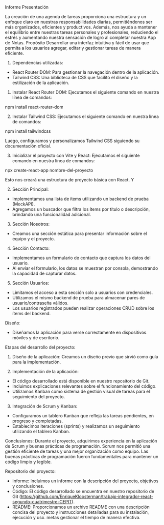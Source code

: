 Informe
Presentación

   La creación de una agenda de tareas proporciona una estructura y un enfoque claro en nuestras responsabilidades diarias, permitiéndonos ser más organizados, eficientes y productivos. Además, nos ayuda a mantener el equilibrio entre nuestras tareas personales y profesionales, reduciendo el estrés y aumentando nuestra sensación de logro al completar nuestra App de Notas.
Propósito
Desarrollar una interfaz intuitiva y fácil de usar que permita a los usuarios agregar, editar y gestionar tareas de manera eficiente.


1. Dependencias utilizadas:
- React Router DOM: Para gestionar la navegación dentro de la aplicación.
- Tailwind CSS: Una biblioteca de CSS que facilitó el diseño y la estilización de la aplicación.

1. Instalar React Router DOM:
Ejecutamos el siguiente comando en nuestra línea de comandos:

npm install react-router-dom


2. Instalar Tailwind CSS:
Ejecutamos el siguiente comando en nuestra línea de comandos:

npm install tailwindcss

Luego, configuramos y personalizamos Tailwind CSS siguiendo su documentación oficial.

3. Inicializar el proyecto con Vite y React:
Ejecutamos el siguiente comando en nuestra línea de comandos:

npx create-react-app nombre-del-proyecto

Esto nos creará una estructura de proyecto básica con React. Y 

2. Sección Principal:
- Implementamos una lista de ítems utilizando un backend de prueba (MockAPI).
- Agregamos un buscador que filtra los ítems por título o descripción, brindando una funcionalidad adicional.

3. Sección Nosotros:
- Creamos una sección estática para presentar información sobre el equipo y el proyecto.

4. Sección Contacto:
- Implementamos un formulario de contacto que captura los datos del usuario.
- Al enviar el formulario, los datos se muestran por consola, demostrando la capacidad de capturar datos.

5. Sección Usuarios:
- Limitamos el acceso a esta sección solo a usuarios con credenciales.
- Utilizamos el mismo backend de prueba para almacenar pares de usuario/contraseña válidos.
- Los usuarios registrados pueden realizar operaciones CRUD sobre los ítems del backend.

Diseño:
- Diseñamos la aplicación para verse correctamente en dispositivos móviles y de escritorio.

Etapas del desarrollo del proyecto:
1. Diseño de la aplicación: Creamos un diseño previo que sirvió como guía para la implementación.

2. Implementación de la aplicación:
- El código desarrollado está disponible en nuestro repositorio de Git.
- Incluimos explicaciones relevantes sobre el funcionamiento del código.
- Utilizamos Kanban como sistema de gestión visual de tareas para el seguimiento del proyecto.

3. Integración de Scrum y Kanban:
- Configuramos un tablero Kanban que refleja las tareas pendientes, en progreso y completadas.
- Establecimos iteraciones (sprints) y realizamos un seguimiento utilizando el tablero Kanban.

Conclusiones:
Durante el proyecto, adquirimos experiencia en la aplicación de Scrum y buenas prácticas de programación.
Scrum nos permitió una gestión eficiente de tareas y una mejor organización como equipo.
Las buenas prácticas de programación fueron fundamentales para mantener un código limpio y legible.

Repositorio del proyecto:
- Informe: Incluimos un informe con la descripción del proyecto, objetivos y conclusiones.
- Código: El código desarrollado se encuentra en nuestro repositorio de Git (https://github.com/EnriqueKloosterman/trabajo-integrador-react-segundo-cuatrimestre-CEPIT).
- README: Proporcionamos un archivo README con una descripción concisa del proyecto y instrucciones detalladas para su instalación, ejecución y uso. metas gestionar el tiempo de manera efectiva.